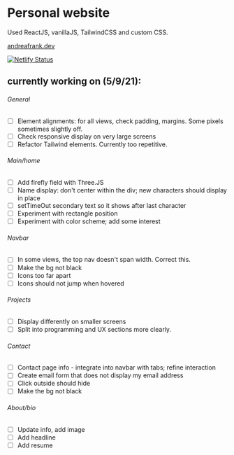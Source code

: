 # Personal website

Used ReactJS, vanillaJS, TailwindCSS and custom CSS.

[andreafrank.dev](http://www.andreafrank.dev)

[![Netlify Status](https://api.netlify.com/api/v1/badges/9ac6c95a-25bb-4f59-81e6-a0a399629ab6/deploy-status)](https://app.netlify.com/sites/stoic-mahavira-8e4c73/deploys)

## currently working on (5/9/21):
###### General
- [ ] Element alignments: for all views, check padding, margins. Some pixels sometimes slightly off.
- [ ] Check responsive display on very large screens
- [ ] Refactor Tailwind elements. Currently too repetitive.

###### Main/home
- [ ] Add firefly field with Three.JS
- [ ] Name display: don't center within the div; new characters should display in place
- [ ] setTimeOut secondary text so it shows after last character
- [ ] Experiment with rectangle position
- [ ] Experiment with color scheme; add some interest

###### Navbar
- [ ] In some views, the top nav doesn't span width. Correct this.
- [ ] Make the bg not black
- [ ] Icons too far apart
- [ ] Icons should not jump when hovered

###### Projects
- [ ] Display differently on smaller screens
- [ ] Split into programming and UX sections more clearly.

###### Contact
- [ ] Contact page info - integrate into navbar with tabs; refine interaction
- [ ] Create email form that does not display my email address
- [ ] Click outside should hide
- [ ] Make the bg not black

###### About/bio
- [ ] Update info, add image
- [ ] Add headline
- [ ] Add resume
